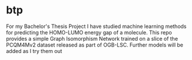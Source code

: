 # btp
For my Bachelor's Thesis Project I have studied machine learning methods for predicting the HOMO-LUMO energy gap of a molecule. This repo provides a simple Graph Isomorphism Network trained on a slice of the PCQM4Mv2 dataset released as part of OGB-LSC. Further models will be added as I try them out
